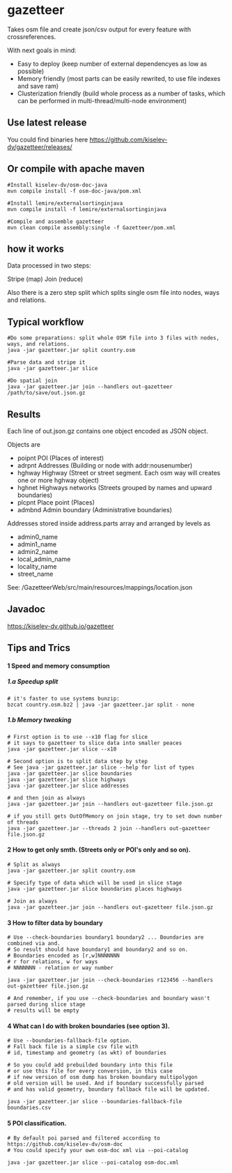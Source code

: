 gazetteer
=========

Takes osm file and create json/csv output for every feature with crossreferences. 

With next goals in mind:
* Easy to deploy (keep number of external dependencyes as low as possible)
* Memory friendly (most parts can be easily rewrited, to use file indexes and save ram)
* Clusterization friendly (build whole process as a number of tasks, which can be performed in multi-thread/multi-node environment)

Use latest release
------------------

You could find binaries here https://github.com/kiselev-dv/gazetteer/releases/


Or compile with apache maven
------------------

    #Install kiselev-dv/osm-doc-java
    mvn compile install -f osm-doc-java/pom.xml
    
    #Install lemire/externalsortinginjava
    mvn compile install -f lemire/externalsortinginjava
    
    #Compile and assemble gazetteer
    mvn clean compile assembly:single -f Gazetteer/pom.xml
    
  
how it works
------------

Data processed in two steps:

Stripe (map)
Join   (reduce)

Also there is a zero step split which splits single osm file into nodes, ways and relations. 

Typical workflow
----------------

	#Do some preparations: split whole OSM file into 3 files with nodes, ways, and relations.
    java -jar gazetteer.jar split country.osm
    
    #Parse data and stripe it
    java -jar gazetteer.jar slice
    
	#Do spatial join
	java -jar gazetteer.jar join --handlers out-gazetteer /path/to/save/out.json.gz
	

Results
-------

Each line of out.json.gz contains one object encoded as JSON object. 

Objects are
* poipnt POI (Places of interest)
* adrpnt Addresses (Building or node with addr:nousenumber)
* hghway Highway (Street or street segment. Each osm way will creates one or more hghway object)
* hghnet Highways networks (Streets grouped by names and upward boundaries)
* plcpnt Place point (Places)
* admbnd Admin boundary (Administrative boundaries)

Addresses stored inside address.parts array and arranged by levels as
* admin0_name
* admin1_name
* admin2_name
* local_admin_name
* locality_name
* street_name

See: /GazetteerWeb/src/main/resources/mappings/location.json

Javadoc
-------

https://kiselev-dv.github.io/gazetteer

Tips and Trics
--------------

#### 1 Speed and memory consumption

##### 1.a Speedup split

	# it's faster to use systems bunzip:
	bzcat country.osm.bz2 | java -jar gazetteer.jar split - none

##### 1.b Memory tweaking
	
	# First option is to use --x10 flag for slice
	# it says to gazetteer to slice data into smaller peaces  
	java -jar gazetteer.jar slice --x10

	# Second option is to split data step by step
	# See java -jar gazetteer.jar slice --help for list of types
	java -jar gazetteer.jar slice boundaries
	java -jar gazetteer.jar slice highways
	java -jar gazetteer.jar slice addresses
	
	# and then join as always
	java -jar gazetteer.jar join --handlers out-gazetteer file.json.gz
	
	# if you still gets OutOfMemory on join stage, try to set down number of threads
	java -jar gazetteer.jar --threads 2 join --handlers out-gazetteer file.json.gz 
	
#### 2 How to get only smth. (Streets only or POI's only and so on).
	    
	# Split as always 
	java -jar gazetteer.jar split country.osm
	
	# Specify type of data which will be used in slice stage
	java -jar gazetteer.jar slice boundaries places highways
	
	# Join as always
	java -jar gazetteer.jar join --handlers out-gazetteer file.json.gz
	   
#### 3 How to filter data by boundary
	     	
	# Use --check-boundaries boundary1 boundary2 ... Boundaries are combined via and. 
	# So result should have boundary1 and boundary2 and so on.
	# Boundaries encoded as [r,w]NNNNNNN 
	# r for relations, w for ways
	# NNNNNNN - relation or way number
	
	java -jar gazetteer.jar join --check-boundaries r123456 --handlers out-gazetteer file.json.gz
	
	# And remember, if you use --check-boundaries and boundary wasn't parsed during slice stage
	# results will be empty
	    
#### 4 What can I do with broken boundaries (see option 3).    
	    
	# Use --boundaries-fallback-file option.
	# Fall back file is a simple csv file with 
	# id, timestamp and geometry (as wkt) of boundaries
		
	# So you could add prebuilded boundary into this file
	# or use this file for every conversion, in this case
	# if new version of osm dump has broken boundary multipolygon
	# old version will be used. And if boundary successfully parsed
	# and has valid geometry, boundary fallback file will be updated. 
		
	java -jar gazetteer.jar slice --boundaries-fallback-file boundaries.csv
		
#### 5 POI classification.
	    
	# By default poi parsed and filtered according to https://github.com/kiselev-dv/osm-doc 
	# You could specify your own osm-doc xml via --poi-catalog
	
	java -jar gazetteer.jar slice --poi-catalog osm-doc.xml
	
